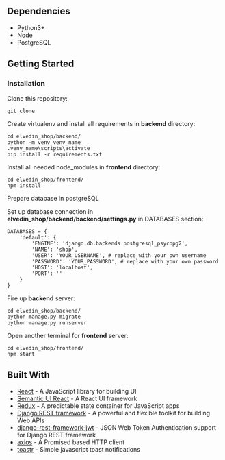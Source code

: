 ## Dependencies
* Python3+
* Node
* PostgreSQL

## Getting Started
### Installation
Clone this repository:

    git clone 

Create virtualenv and install all requirements in **backend** directory:

    cd elvedin_shop/backend/
    python -m venv venv_name
    .venv_name\scripts\activate
    pip install -r requirements.txt

Install all needed node_modules in **frontend** directory:

    cd elvedin_shop/frontend/
    npm install

Prepare database in postgreSQL


Set up database connection in **elvedin_shop/backend/backend/settings.py** in DATABASES section:

    DATABASES = {
        'default': {
            'ENGINE': 'django.db.backends.postgresql_psycopg2',
            'NAME': 'shop',
            'USER': 'YOUR_USERNAME', # replace with your own username
            'PASSWORD': 'YOUR_PASSWORD', # replace with your own password
            'HOST': 'localhost',
            'PORT': ''
        }
    }

Fire up **backend** server:

    cd elvedin_shop/backend/
    python manage.py migrate
    python manage.py runserver

Open another terminal for **frontend** server:

    cd elvedin_shop/frontend/
    npm start

## Built With
* [React](https://facebook.github.io/react/) - A JavaScript library for building UI
* [Semantic UI React](https://react.semantic-ui.com/introduction) - A React UI framework
* [Redux](https://redux.js.org/) - A predictable state container for JavaScript apps
* [Django REST framework](http://www.django-rest-framework.org/) - A powerful and flexible toolkit for building Web APIs
* [django-rest-framework-jwt](http://getblimp.github.io/django-rest-framework-jwt/) - JSON Web Token Authentication support for Django REST framework
* [axios](https://github.com/mzabriskie/axios) - A Promised based HTTP client
* [toastr](https://github.com/CodeSeven/toastr) - Simple javascript toast notifications


